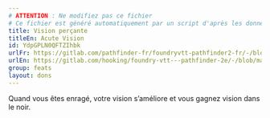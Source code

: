```yaml
---
# ATTENTION : Ne modifiez pas ce fichier
# Ce fichier est généré automatiquement par un script d'après les données du module Foundry VTT officiel et de sa traduction
title: Vision perçante
titleEn: Acute Vision
id: YdpGPLN0QFTZIhbk
urlFr: https://gitlab.com/pathfinder-fr/foundryvtt-pathfinder2-fr/-/blob/master/data/feats/YdpGPLN0QFTZIhbk.htm
urlEn: https://gitlab.com/hooking/foundry-vtt---pathfinder-2e/-/blob/master/packs/data/feats.db/acute-vision.json
group: feats
layout: dons
---
```

Quand vous êtes enragé, votre vision s’améliore et vous gagnez vision dans le noir.


